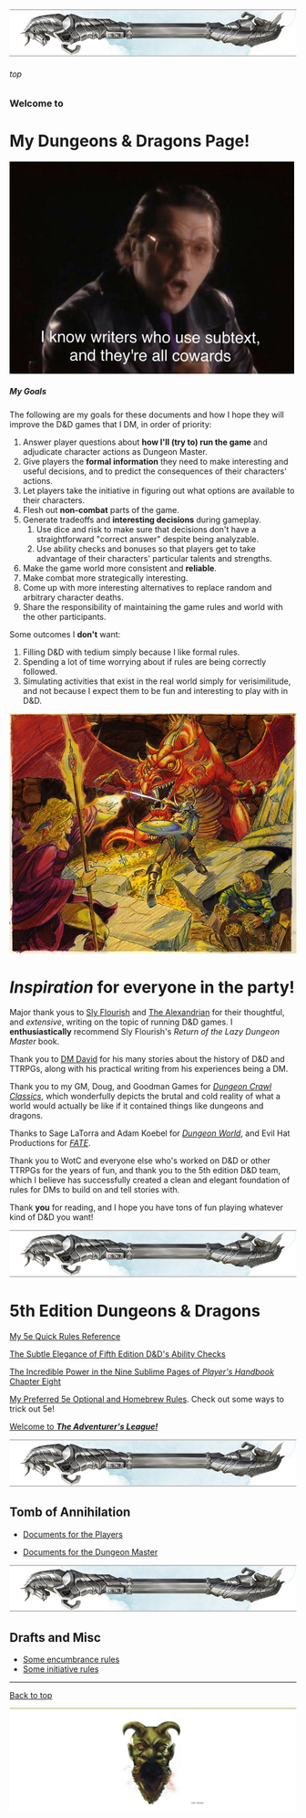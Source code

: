 
![immovable rod](./images/immovable-rod.jpg)

###### top
### Welcome to

# My Dungeons & Dragons Page!

![Writers who use subtext are cowards](images/writers-who-use-subtext-are-cowards.jpg)

##### My Goals

The following are my goals for these documents and how I hope they will improve the D&D games that I DM, in order of priority:
1. Answer player questions about **how I'll (try to) run the game** and adjudicate character actions as Dungeon Master.
1. Give players the **formal information** they need to make interesting and useful decisions, and to predict the consequences of their characters' actions.
1. Let players take the initiative in figuring out what options are available to their characters.
1. Flesh out **non-combat** parts of the game.
1. Generate tradeoffs and **interesting decisions** during gameplay.
    1. Use dice and risk to make sure that decisions don't have a straightforward "correct answer" despite being analyzable.
    1. Use ability checks and bonuses so that players get to take advantage of their characters' particular talents and strengths.
1. Make the game world more consistent and **reliable**.
1. Make combat more strategically interesting.
1. Come up with more interesting alternatives to replace random and arbitrary character deaths.
1. Share the responsibility of maintaining the game rules and world with the other participants.

Some outcomes I **don't** want:
1. Filling D&D with tedium simply because I like formal rules.
1. Spending a lot of time worrying about if rules are being correctly followed.
1. Simulating activities that exist in the real world simply for verisimilitude, and not because I expect them to be fun and interesting to play with in D&D.

![A Dragon in a Dungeon](./images/dragon.png)

# _Inspiration_ for everyone in the party!

Major thank yous to [Sly Flourish](https://slyflourish.com/) and [The Alexandrian](https://thealexandrian.net/gamemastery-101) for their thoughtful, and _extensive_, writing on the topic of running D&D games. I **enthusiastically** recommend Sly Flourish's _Return of the Lazy Dungeon Master_ book.

Thank you to [DM David](https://dmdavid.com/) for his many stories about the history of D&D and TTRPGs, along with his practical writing from his experiences being a DM.

Thank you to my GM, Doug, and Goodman Games for [_Dungeon Crawl Classics_](https://goodman-games.com/dungeon-crawl-classics-rpg/), which wonderfully depicts the brutal and cold reality of what a world would actually be like if it contained things like dungeons and dragons.

Thanks to Sage LaTorra and Adam Koebel for [_Dungeon World_](https://dungeon-world.com/), and Evil Hat Productions for [_FATE_](https://www.evilhat.com/home/fate-core/).

Thank you to WotC and everyone else who's worked on D&D or other TTRPGs for the years of fun, and thank you to the 5th edition D&D team, which I believe has successfully created a clean and elegant foundation of rules for DMs to build on and tell stories with.


Thank __you__ for reading, and I hope you have tons of fun playing whatever kind of D&D you want!

![immovable rod](./images/immovable-rod.jpg)

# 5th Edition Dungeons & Dragons

[My 5e Quick Rules Reference](homebrew/5e_reference.md#top)

[The Subtle Elegance of Fifth Edition D&D's Ability Checks](homebrew/5e_ability_checks.md#top)

[The Incredible Power in the Nine Sublime Pages of _Player's Handbook_ Chapter Eight](homebrew/5e_phb_chapter_eight.md#top)

[My Preferred 5e Optional and Homebrew Rules](homebrew/5e_homebrew.md#top). Check out some ways to trick out 5e!

[Welcome to _**The Adventurer's League!**_](homebrew/adventurers_league.md#top)

![immovable rod](./images/immovable-rod.jpg)

## Tomb of Annihilation

- [Documents for the Players](tomb_of_annihilation/player_notes/README.md#top)

- [Documents for the Dungeon Master](tomb_of_annihilation/dm_notes/README.md#top)

![immovable rod](./images/immovable-rod.jpg)

## Drafts and Misc

- [Some encumbrance rules](tomb_of_annihilation/player_notes/rules_for_encumbrance.md#top)
- [Some initiative rules](homebrew/initiative.md#top)


---

[Back to top](#top)

![the end](./images/toa-end.jpg)
